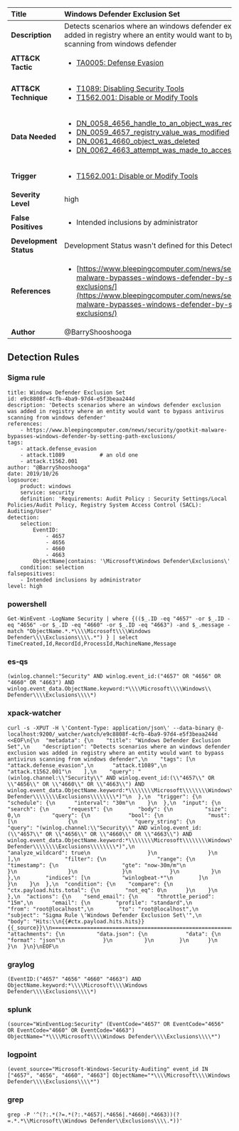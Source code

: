 | Title                    | Windows Defender Exclusion Set       |
|:-------------------------|:------------------|
| **Description**          | Detects scenarios where an windows defender exclusion was added in registry where an entity would want to bypass antivirus scanning from windows defender |
| **ATT&amp;CK Tactic**    |  <ul><li>[TA0005: Defense Evasion](https://attack.mitre.org/tactics/TA0005)</li></ul>  |
| **ATT&amp;CK Technique** | <ul><li>[T1089: Disabling Security Tools](https://attack.mitre.org/techniques/T1089)</li><li>[T1562.001: Disable or Modify Tools](https://attack.mitre.org/techniques/T1562/001)</li></ul>  |
| **Data Needed**          | <ul><li>[DN_0058_4656_handle_to_an_object_was_requested](../Data_Needed/DN_0058_4656_handle_to_an_object_was_requested.md)</li><li>[DN_0059_4657_registry_value_was_modified](../Data_Needed/DN_0059_4657_registry_value_was_modified.md)</li><li>[DN_0061_4660_object_was_deleted](../Data_Needed/DN_0061_4660_object_was_deleted.md)</li><li>[DN_0062_4663_attempt_was_made_to_access_an_object](../Data_Needed/DN_0062_4663_attempt_was_made_to_access_an_object.md)</li></ul>  |
| **Trigger**              | <ul><li>[T1562.001: Disable or Modify Tools](../Triggers/T1562.001.md)</li></ul>  |
| **Severity Level**       | high |
| **False Positives**      | <ul><li>Intended inclusions by administrator</li></ul>  |
| **Development Status**   |  Development Status wasn't defined for this Detection Rule yet  |
| **References**           | <ul><li>[https://www.bleepingcomputer.com/news/security/gootkit-malware-bypasses-windows-defender-by-setting-path-exclusions/](https://www.bleepingcomputer.com/news/security/gootkit-malware-bypasses-windows-defender-by-setting-path-exclusions/)</li></ul>  |
| **Author**               | @BarryShooshooga |


## Detection Rules

### Sigma rule

```
title: Windows Defender Exclusion Set
id: e9c8808f-4cfb-4ba9-97d4-e5f3beaa244d
description: 'Detects scenarios where an windows defender exclusion was added in registry where an entity would want to bypass antivirus scanning from windows defender'
references:
    - https://www.bleepingcomputer.com/news/security/gootkit-malware-bypasses-windows-defender-by-setting-path-exclusions/
tags:
    - attack.defense_evasion
    - attack.t1089           # an old one
    - attack.t1562.001
author: "@BarryShooshooga"
date: 2019/10/26
logsource:
    product: windows
    service: security
    definition: 'Requirements: Audit Policy : Security Settings/Local Policies/Audit Policy, Registry System Access Control (SACL): Auditing/User'
detection:
    selection:
        EventID:
            - 4657
            - 4656
            - 4660
            - 4663
        ObjectName|contains: '\Microsoft\Windows Defender\Exclusions\'
    condition: selection
falsepositives:
    - Intended inclusions by administrator
level: high

```





### powershell
    
```
Get-WinEvent -LogName Security | where {(($_.ID -eq "4657" -or $_.ID -eq "4656" -or $_.ID -eq "4660" -or $_.ID -eq "4663") -and $_.message -match "ObjectName.*.*\\\\Microsoft\\\\Windows Defender\\\\Exclusions\\\\.*") } | select TimeCreated,Id,RecordId,ProcessId,MachineName,Message
```


### es-qs
    
```
(winlog.channel:"Security" AND winlog.event_id:("4657" OR "4656" OR "4660" OR "4663") AND winlog.event_data.ObjectName.keyword:*\\\\Microsoft\\\\Windows\\ Defender\\\\Exclusions\\\\*)
```


### xpack-watcher
    
```
curl -s -XPUT -H \'Content-Type: application/json\' --data-binary @- localhost:9200/_watcher/watch/e9c8808f-4cfb-4ba9-97d4-e5f3beaa244d <<EOF\n{\n  "metadata": {\n    "title": "Windows Defender Exclusion Set",\n    "description": "Detects scenarios where an windows defender exclusion was added in registry where an entity would want to bypass antivirus scanning from windows defender",\n    "tags": [\n      "attack.defense_evasion",\n      "attack.t1089",\n      "attack.t1562.001"\n    ],\n    "query": "(winlog.channel:\\"Security\\" AND winlog.event_id:(\\"4657\\" OR \\"4656\\" OR \\"4660\\" OR \\"4663\\") AND winlog.event_data.ObjectName.keyword:*\\\\\\\\Microsoft\\\\\\\\Windows\\\\ Defender\\\\\\\\Exclusions\\\\\\\\*)"\n  },\n  "trigger": {\n    "schedule": {\n      "interval": "30m"\n    }\n  },\n  "input": {\n    "search": {\n      "request": {\n        "body": {\n          "size": 0,\n          "query": {\n            "bool": {\n              "must": [\n                {\n                  "query_string": {\n                    "query": "(winlog.channel:\\"Security\\" AND winlog.event_id:(\\"4657\\" OR \\"4656\\" OR \\"4660\\" OR \\"4663\\") AND winlog.event_data.ObjectName.keyword:*\\\\\\\\Microsoft\\\\\\\\Windows\\\\ Defender\\\\\\\\Exclusions\\\\\\\\*)",\n                    "analyze_wildcard": true\n                  }\n                }\n              ],\n              "filter": {\n                "range": {\n                  "timestamp": {\n                    "gte": "now-30m/m"\n                  }\n                }\n              }\n            }\n          }\n        },\n        "indices": [\n          "winlogbeat-*"\n        ]\n      }\n    }\n  },\n  "condition": {\n    "compare": {\n      "ctx.payload.hits.total": {\n        "not_eq": 0\n      }\n    }\n  },\n  "actions": {\n    "send_email": {\n      "throttle_period": "15m",\n      "email": {\n        "profile": "standard",\n        "from": "root@localhost",\n        "to": "root@localhost",\n        "subject": "Sigma Rule \'Windows Defender Exclusion Set\'",\n        "body": "Hits:\\n{{#ctx.payload.hits.hits}}{{_source}}\\n================================================================================\\n{{/ctx.payload.hits.hits}}",\n        "attachments": {\n          "data.json": {\n            "data": {\n              "format": "json"\n            }\n          }\n        }\n      }\n    }\n  }\n}\nEOF\n
```


### graylog
    
```
(EventID:("4657" "4656" "4660" "4663") AND ObjectName.keyword:*\\\\Microsoft\\\\Windows Defender\\\\Exclusions\\\\*)
```


### splunk
    
```
(source="WinEventLog:Security" (EventCode="4657" OR EventCode="4656" OR EventCode="4660" OR EventCode="4663") ObjectName="*\\\\Microsoft\\\\Windows Defender\\\\Exclusions\\\\*")
```


### logpoint
    
```
(event_source="Microsoft-Windows-Security-Auditing" event_id IN ["4657", "4656", "4660", "4663"] ObjectName="*\\\\Microsoft\\\\Windows Defender\\\\Exclusions\\\\*")
```


### grep
    
```
grep -P '^(?:.*(?=.*(?:.*4657|.*4656|.*4660|.*4663))(?=.*.*\\Microsoft\\Windows Defender\\Exclusions\\\\.*))'
```



